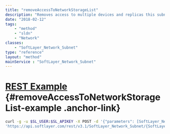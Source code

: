 ```yaml
---
title: "removeAccessToNetworkStorageList"
description: "Removes access to multiple devices and replicas this subnet has been granted access to. "
date: "2018-02-12"
tags:
    - "method"
    - "sldn"
    - "Network"
classes:
    - "SoftLayer_Network_Subnet"
type: "reference"
layout: "method"
mainService : "SoftLayer_Network_Subnet"
---
```


# [REST Example](#removeAccessToNetworkStorageList-example) <a href="/article/rest/"><i class="fas fa-question"></i></a> {#removeAccessToNetworkStorageList-example .anchor-link} 
```bash
curl -g -u $SL_USER:$SL_APIKEY -X POST -d '{"parameters": [SoftLayer_Network_Storage]}' \
'https://api.softlayer.com/rest/v3.1/SoftLayer_Network_Subnet/{SoftLayer_Network_SubnetID}/removeAccessToNetworkStorageList'
```
